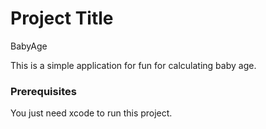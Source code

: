# Project Title
 BabyAge

This is a simple application for fun for calculating baby age.

### Prerequisites
You just need xcode to run this project.
